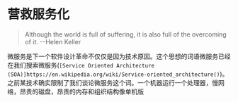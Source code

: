 营救服务化
=============================
> Although the world is full of suffering, it is also full of the overcoming of it. --Helen Keller

微服务是下一个软件设计革命不仅仅是因为技术原因。这个思想的词语微服务已经在我们搜索微服务(`[Service Oriented Architecture (SOA)]https://en.wikipedia.org/wiki/Service-oriented_architecture()`)。之前某技术确实限制了我们谈论微服务这个词。一个机器运行一个处理器，慢网络，昂贵的磁盘，昂贵的内存和组织结构像单机版


